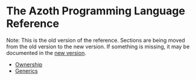 # The Azoth Programming Language Reference

Note: This is the old version of the reference. Sections are being moved from the old version to the new version. If something is missing, it may be documented in the [new version](../src/book.md).

* [Ownership](ownership.md)
* [Generics](generics.md)
